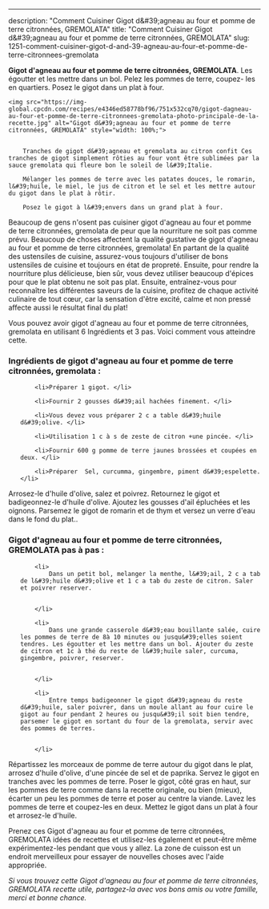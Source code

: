 ---
description: "Comment Cuisiner Gigot d&amp;#39;agneau au four et pomme de terre citronnées, GREMOLATA"
title: "Comment Cuisiner Gigot d&amp;#39;agneau au four et pomme de terre citronnées, GREMOLATA"
slug: 1251-comment-cuisiner-gigot-d-and-39-agneau-au-four-et-pomme-de-terre-citronnees-gremolata

<p>
	<strong>Gigot d&#39;agneau au four et pomme de terre citronnées, GREMOLATA</strong>. 
	Les égoutter et les mettre dans un bol. Pelez les pommes de terre, coupez- les en quartiers. Posez le gigot dans un plat à four.
</p>
<p>
	
	<img src="https://img-global.cpcdn.com/recipes/e4346ed58778bf96/751x532cq70/gigot-dagneau-au-four-et-pomme-de-terre-citronnees-gremolata-photo-principale-de-la-recette.jpg" alt="Gigot d&#39;agneau au four et pomme de terre citronnées, GREMOLATA" style="width: 100%;">
	
	
		Tranches de gigot d&#39;agneau et gremolata au citron confit Ces tranches de gigot simplement rôties au four vont être sublimées par la sauce gremolata qui fleure bon le soleil de l&#39;Italie.
	
		Mélanger les pommes de terre avec les patates douces, le romarin, l&#39;huile, le miel, le jus de citron et le sel et les mettre autour du gigot dans le plat à rôtir.
	
		Posez le gigot à l&#39;envers dans un grand plat à four.
	
</p>

Beaucoup de gens n'osent pas cuisiner gigot d&#39;agneau au four et pomme de terre citronnées, gremolata de peur que la nourriture ne soit pas comme prévu. Beaucoup de choses affectent la qualité gustative de gigot d&#39;agneau au four et pomme de terre citronnées, gremolata! En partant de la qualité des ustensiles de cuisine, assurez-vous toujours d'utiliser de bons ustensiles de cuisine et toujours en état de propreté. Ensuite, pour rendre la nourriture plus délicieuse, bien sûr, vous devez utiliser beaucoup d'épices pour que le plat obtenu ne soit pas plat. Ensuite, entraînez-vous pour reconnaître les différentes saveurs de la cuisine, profitez de chaque activité culinaire de tout cœur, car la sensation d'être excité, calme et non pressé affecte aussi le résultat final du plat!

<!--inarticleads1-->

Vous pouvez avoir gigot d&#39;agneau au four et pomme de terre citronnées, gremolata en utilisant 6 Ingrédients et 3 pas. Voici comment vous atteindre cette.

<h3>Ingrédients de gigot d&#39;agneau au four et pomme de terre citronnées, gremolata :</h3>

<ol>
	
		<li>Préparer 1 gigot. </li>
	
		<li>Fournir 2 gousses d&#39;ail hachées finement. </li>
	
		<li>Vous devez vous préparer 2 c a table d&#39;huile d&#39;olive. </li>
	
		<li>Utilisation 1 c à s de zeste de citron +une pincée. </li>
	
		<li>Fournir 600 g pomme de terre jaunes brossées et coupées en deux. </li>
	
		<li>Préparer  Sel, curcumma, gingembre, piment d&#39;espelette. </li>
	
</ol>

Arrosez-le d&#39;huile d&#39;olive, salez et poivrez. Retournez le gigot et badigeonnez-le d&#39;huile d&#39;olive. Ajoutez les gousses d&#39;ail épluchées et les oignons. Parsemez le gigot de romarin et de thym et versez un verre d&#39;eau dans le fond du plat.. 

<!--inarticleads2-->

<h3>Gigot d&#39;agneau au four et pomme de terre citronnées, GREMOLATA pas à pas :</h3>

<ol>
	
		<li>
			Dans un petit bol, melanger la menthe, l&#39;ail, 2 c a tab de l&#39;huile d&#39;olive et 1 c a tab du zeste de citron. Saler et poivrer reserver.
			
			
		</li>
	
		<li>
			Dans une grande casserole d&#39;eau bouillante salée, cuire les pommes de terre de 8à 10 minutes ou jusqu&#39;elles soient tendres. Les égoutter et les mettre dans un bol. Ajouter du zeste de citron et 1c à thé du reste de l&#39;huile saler, curcuma, gingembre, poivrer, reserver.
			
			
		</li>
	
		<li>
			Entre temps badigeonner le gigot d&#39;agneau du reste d&#39;huile, saler poivrer, dans un moule allant au four cuire le gigot au four pendant 2 heures ou jusqu&#39;il soit bien tendre, parsemer le gigot en sortant du four de la gremolata, servir avec des pommes de terres.
			
			
		</li>
	
</ol>

Répartissez les morceaux de pomme de terre autour du gigot dans le plat, arrosez d&#39;huile d&#39;olive, d&#39;une pincée de sel et de paprika. Servez le gigot en tranches avec les pommes de terre. Poser le gigot, côté gras en haut, sur les pommes de terre comme dans la recette originale, ou bien (mieux), écarter un peu les pommes de terre et poser au centre la viande. Lavez les pommes de terre et coupez-les en deux. Mettez le gigot dans un plat à four et arrosez-le d&#39;huile. 

<!--inarticleads1-->

<p>
Prenez ces Gigot d&#39;agneau au four et pomme de terre citronnées, GREMOLATA idées de recettes et utilisez-les également et peut-être même expérimentez-les pendant que vous y allez. La zone de cuisson est un endroit merveilleux pour essayer de nouvelles choses avec l'aide appropriée.
</p>

<p>
<i>Si vous trouvez cette Gigot d&#39;agneau au four et pomme de terre citronnées, GREMOLATA recette utile, partagez-la avec vos bons amis ou votre famille, merci et bonne chance.</i>
</p>
